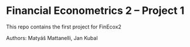 # Financial Econometrics 2 – Project 1


This repo contains the first project for FinEcox2

Authors: Matyáš Mattanelli, Jan Kubal